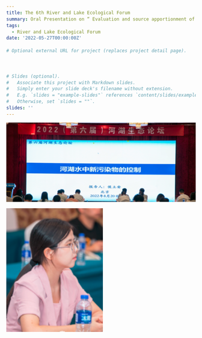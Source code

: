 ```yaml
---
title: The 6th River and Lake Ecological Forum
summary: Oral Presentation on “ Evaluation and source apportionment of heavy metal pollution in plain river sediments.
tags:
  - River and Lake Ecological Forum
date: '2022-05-27T00:00:00Z'

# Optional external URL for project (replaces project detail page).



# Slides (optional).
#   Associate this project with Markdown slides.
#   Simply enter your slide deck's filename without extension.
#   E.g. `slides = "example-slides"` references `content/slides/example-slides.md`.
#   Otherwise, set `slides = ""`.
slides: ''
---
```

![png](./index_1_0.png)


![png](./index_2_0.png)



